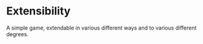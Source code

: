 # Extensibility

A simple game, extendable in various different ways and to various different degrees.